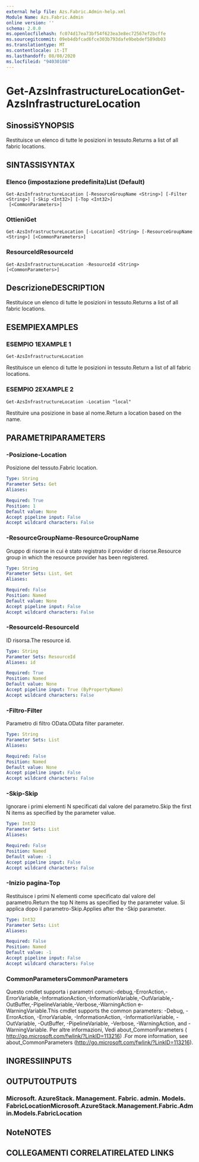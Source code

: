 ```yaml
---
external help file: Azs.Fabric.Admin-help.xml
Module Name: Azs.Fabric.Admin
online version: ''
schema: 2.0.0
ms.openlocfilehash: fc074d17ea73bf54f623ea3e8ec72567ef2bcffe
ms.sourcegitcommit: 09eb4dbfcad6fce303b793dafe9bebdef589db03
ms.translationtype: MT
ms.contentlocale: it-IT
ms.lasthandoff: 08/08/2020
ms.locfileid: "94030108"
---
```

# <span data-ttu-id="654b2-101">Get-AzsInfrastructureLocation</span><span class="sxs-lookup"><span data-stu-id="654b2-101">Get-AzsInfrastructureLocation</span></span>

## <span data-ttu-id="654b2-102">Sinossi</span><span class="sxs-lookup"><span data-stu-id="654b2-102">SYNOPSIS</span></span>
<span data-ttu-id="654b2-103">Restituisce un elenco di tutte le posizioni in tessuto.</span><span class="sxs-lookup"><span data-stu-id="654b2-103">Returns a list of all fabric locations.</span></span>

## <span data-ttu-id="654b2-104">SINTASSI</span><span class="sxs-lookup"><span data-stu-id="654b2-104">SYNTAX</span></span>

### <span data-ttu-id="654b2-105">Elenco (impostazione predefinita)</span><span class="sxs-lookup"><span data-stu-id="654b2-105">List (Default)</span></span>
```
Get-AzsInfrastructureLocation [-ResourceGroupName <String>] [-Filter <String>] [-Skip <Int32>] [-Top <Int32>]
 [<CommonParameters>]
```

### <span data-ttu-id="654b2-106">Ottieni</span><span class="sxs-lookup"><span data-stu-id="654b2-106">Get</span></span>
```
Get-AzsInfrastructureLocation [-Location] <String> [-ResourceGroupName <String>] [<CommonParameters>]
```

### <span data-ttu-id="654b2-107">ResourceId</span><span class="sxs-lookup"><span data-stu-id="654b2-107">ResourceId</span></span>
```
Get-AzsInfrastructureLocation -ResourceId <String> [<CommonParameters>]
```

## <span data-ttu-id="654b2-108">Descrizione</span><span class="sxs-lookup"><span data-stu-id="654b2-108">DESCRIPTION</span></span>
<span data-ttu-id="654b2-109">Restituisce un elenco di tutte le posizioni in tessuto.</span><span class="sxs-lookup"><span data-stu-id="654b2-109">Returns a list of all fabric locations.</span></span>

## <span data-ttu-id="654b2-110">ESEMPI</span><span class="sxs-lookup"><span data-stu-id="654b2-110">EXAMPLES</span></span>

### <span data-ttu-id="654b2-111">ESEMPIO 1</span><span class="sxs-lookup"><span data-stu-id="654b2-111">EXAMPLE 1</span></span>
```
Get-AzsInfrastructureLocation
```

<span data-ttu-id="654b2-112">Restituisce un elenco di tutte le posizioni in tessuto.</span><span class="sxs-lookup"><span data-stu-id="654b2-112">Return a list of all fabric locations.</span></span>

### <span data-ttu-id="654b2-113">ESEMPIO 2</span><span class="sxs-lookup"><span data-stu-id="654b2-113">EXAMPLE 2</span></span>
```
Get-AzsInfrastructureLocation -Location "local"
```

<span data-ttu-id="654b2-114">Restituire una posizione in base al nome.</span><span class="sxs-lookup"><span data-stu-id="654b2-114">Return a location based on the name.</span></span>

## <span data-ttu-id="654b2-115">PARAMETRI</span><span class="sxs-lookup"><span data-stu-id="654b2-115">PARAMETERS</span></span>

### <span data-ttu-id="654b2-116">-Posizione</span><span class="sxs-lookup"><span data-stu-id="654b2-116">-Location</span></span>
<span data-ttu-id="654b2-117">Posizione del tessuto.</span><span class="sxs-lookup"><span data-stu-id="654b2-117">Fabric location.</span></span>

```yaml
Type: String
Parameter Sets: Get
Aliases:

Required: True
Position: 1
Default value: None
Accept pipeline input: False
Accept wildcard characters: False
```

### <span data-ttu-id="654b2-118">-ResourceGroupName</span><span class="sxs-lookup"><span data-stu-id="654b2-118">-ResourceGroupName</span></span>
<span data-ttu-id="654b2-119">Gruppo di risorse in cui è stato registrato il provider di risorse.</span><span class="sxs-lookup"><span data-stu-id="654b2-119">Resource group in which the resource provider has been registered.</span></span>

```yaml
Type: String
Parameter Sets: List, Get
Aliases:

Required: False
Position: Named
Default value: None
Accept pipeline input: False
Accept wildcard characters: False
```

### <span data-ttu-id="654b2-120">-ResourceId</span><span class="sxs-lookup"><span data-stu-id="654b2-120">-ResourceId</span></span>
<span data-ttu-id="654b2-121">ID risorsa.</span><span class="sxs-lookup"><span data-stu-id="654b2-121">The resource id.</span></span>

```yaml
Type: String
Parameter Sets: ResourceId
Aliases: id

Required: True
Position: Named
Default value: None
Accept pipeline input: True (ByPropertyName)
Accept wildcard characters: False
```

### <span data-ttu-id="654b2-122">-Filtro</span><span class="sxs-lookup"><span data-stu-id="654b2-122">-Filter</span></span>
<span data-ttu-id="654b2-123">Parametro di filtro OData.</span><span class="sxs-lookup"><span data-stu-id="654b2-123">OData filter parameter.</span></span>

```yaml
Type: String
Parameter Sets: List
Aliases:

Required: False
Position: Named
Default value: None
Accept pipeline input: False
Accept wildcard characters: False
```

### <span data-ttu-id="654b2-124">-Skip</span><span class="sxs-lookup"><span data-stu-id="654b2-124">-Skip</span></span>
<span data-ttu-id="654b2-125">Ignorare i primi elementi N specificati dal valore del parametro.</span><span class="sxs-lookup"><span data-stu-id="654b2-125">Skip the first N items as specified by the parameter value.</span></span>

```yaml
Type: Int32
Parameter Sets: List
Aliases:

Required: False
Position: Named
Default value: -1
Accept pipeline input: False
Accept wildcard characters: False
```

### <span data-ttu-id="654b2-126">-Inizio pagina</span><span class="sxs-lookup"><span data-stu-id="654b2-126">-Top</span></span>
<span data-ttu-id="654b2-127">Restituisce i primi N elementi come specificato dal valore del parametro.</span><span class="sxs-lookup"><span data-stu-id="654b2-127">Return the top N items as specified by the parameter value.</span></span>
<span data-ttu-id="654b2-128">Si applica dopo il parametro-Skip.</span><span class="sxs-lookup"><span data-stu-id="654b2-128">Applies after the -Skip parameter.</span></span>

```yaml
Type: Int32
Parameter Sets: List
Aliases:

Required: False
Position: Named
Default value: -1
Accept pipeline input: False
Accept wildcard characters: False
```

### <span data-ttu-id="654b2-129">CommonParameters</span><span class="sxs-lookup"><span data-stu-id="654b2-129">CommonParameters</span></span>
<span data-ttu-id="654b2-130">Questo cmdlet supporta i parametri comuni:-debug,-ErrorAction,-ErrorVariable,-InformationAction,-InformationVariable,-OutVariable,-OutBuffer,-PipelineVariable,-Verbose,-WarningAction e-WarningVariable.</span><span class="sxs-lookup"><span data-stu-id="654b2-130">This cmdlet supports the common parameters: -Debug, -ErrorAction, -ErrorVariable, -InformationAction, -InformationVariable, -OutVariable, -OutBuffer, -PipelineVariable, -Verbose, -WarningAction, and -WarningVariable.</span></span> <span data-ttu-id="654b2-131">Per altre informazioni, Vedi about_CommonParameters ( http://go.microsoft.com/fwlink/?LinkID=113216) .</span><span class="sxs-lookup"><span data-stu-id="654b2-131">For more information, see about_CommonParameters (http://go.microsoft.com/fwlink/?LinkID=113216).</span></span>

## <span data-ttu-id="654b2-132">INGRESSI</span><span class="sxs-lookup"><span data-stu-id="654b2-132">INPUTS</span></span>

## <span data-ttu-id="654b2-133">OUTPUT</span><span class="sxs-lookup"><span data-stu-id="654b2-133">OUTPUTS</span></span>

### <span data-ttu-id="654b2-134">Microsoft. AzureStack. Management. Fabric. admin. Models. FabricLocation</span><span class="sxs-lookup"><span data-stu-id="654b2-134">Microsoft.AzureStack.Management.Fabric.Admin.Models.FabricLocation</span></span>

## <span data-ttu-id="654b2-135">Note</span><span class="sxs-lookup"><span data-stu-id="654b2-135">NOTES</span></span>

## <span data-ttu-id="654b2-136">COLLEGAMENTI CORRELATI</span><span class="sxs-lookup"><span data-stu-id="654b2-136">RELATED LINKS</span></span>
